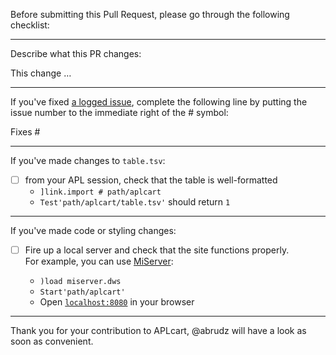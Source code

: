Before submitting this Pull Request, please go through the following checklist: 

---

Describe what this PR changes:

This change …

---

If you've fixed [a logged issue](https://github.com/abrudz/APLcart/issues), complete the following line by putting the issue number to the immediate right of the # symbol:

Fixes #

---

If you've made changes to `table.tsv`:

- [ ] from your APL session, check that the table is well-formatted
  - `]link.import # path/aplcart`
  - `Test'path/aplcart/table.tsv'` should return `1`
  
---

If you've made code or styling changes:

- [ ] Fire up a local server and check that the site functions properly.  
  For example, you can use [MiServer](https://github.com/Dyalog/MiServer/releases/latest):
  
  - `)load miserver.dws`
  - `Start'path/aplcart'`
  - Open [`localhost:8080`](http://localhost:8080/) in your browser

---

Thank you for your contribution to APLcart, @abrudz will have a look as soon as convenient.
